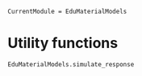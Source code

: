 ```@meta
CurrentModule = EduMaterialModels
```
# Utility functions
```@docs
EduMaterialModels.simulate_response
```